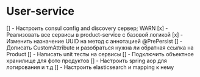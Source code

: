 # User-service
[] - Настроить consul config and discovery сервер; WARN
[x] - Реализовать все сервисы в product-service с базовой логикой
[x] - Изменить назначение UUID на метод с аннотацией @PrePersist
[] - Дописать CustomAttribute и разобраться нужна ли обратная ссылка на Product 
[] - Написать unit тесты на сервисы 
[] - Подключить объектное хранилище для фото продуктов
[] - Настроить spring aop для логирования и т.д
[] - Настроить elasticsearch и mapping к нему